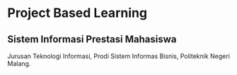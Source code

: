 # Project Based Learning 
## Sistem Informasi Prestasi Mahasiswa

Jurusan Teknologi Informasi, Prodi Sistem Informas Bisnis, Politeknik Negeri Malang.